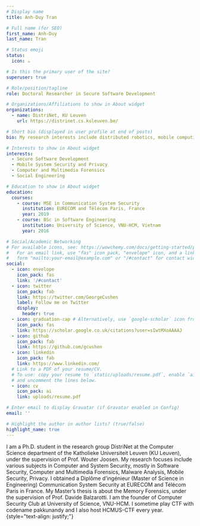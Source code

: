```yaml
---
# Display name
title: Anh-Duy Tran

# Full name (for SEO)
first_name: Anh-Duy
last_name: Tran

# Status emoji
status:
  icon: ☕️

# Is this the primary user of the site?
superuser: true

# Role/position/tagline
role: Doctoral Researcher in Secure Software Development

# Organizations/Affiliations to show in About widget
organizations:
  - name: DistriNet, KU Leuven
    url: https://distrinet.cs.kuleuven.be/

# Short bio (displayed in user profile at end of posts)
bio: My research interests include distributed robotics, mobile computing and programmable matter.

# Interests to show in About widget
interests:
  - Secure Software Development
  - Mobile System Security and Privacy
  - Computer and Multimedia Forensics
  - Social Engineering

# Education to show in About widget
education:
  courses:
    - course: MSE in Communication System Security
      institution: EURECOM and Télécom Paris, France
      year: 2019
    - course: BSc in Software Engineering
      institution: University of Science, VNU-HCM, Vietnam
      year: 2016

# Social/Academic Networking
# For available icons, see: https://wowchemy.com/docs/getting-started/page-builder/#icons
#   For an email link, use "fas" icon pack, "envelope" icon, and a link in the
#   form "mailto:your-email@example.com" or "/#contact" for contact widget.
social:
  - icon: envelope
    icon_pack: fas
    link: '/#contact'
  - icon: twitter
    icon_pack: fab
    link: https://twitter.com/GeorgeCushen
    label: Follow me on Twitter
    display:
      header: true
  - icon: graduation-cap # Alternatively, use `google-scholar` icon from `ai` icon pack
    icon_pack: fas
    link: https://scholar.google.co.uk/citations?user=sIwtMXoAAAAJ
  - icon: github
    icon_pack: fab
    link: https://github.com/gcushen
  - icon: linkedin
    icon_pack: fab
    link: https://www.linkedin.com/
  # Link to a PDF of your resume/CV.
  # To use: copy your resume to `static/uploads/resume.pdf`, enable `ai` icons in `params.yaml`,
  # and uncomment the lines below.
  - icon: cv
    icon_pack: ai
    link: uploads/resume.pdf

# Enter email to display Gravatar (if Gravatar enabled in Config)
email: ''

# Highlight the author in author lists? (true/false)
highlight_name: true
---
```


I am a Ph.D. student in the research group DistriNet at the Computer Science department of the Katholieke Universiteit Leuven (KU Leuven), under the supervision of Prof. Wouter Joosen. My research focuses include various subjects in Computer and System Security, mostly in Software Security, Computer and Multimedia Forensics, Malware Analysis, Mobile Security, Privacy. I obtained a Diplôme d’ingénieur (Master of Science in Engineering) Communication System Security at EURECOM and Télécom Paris in France. My Master’s thesis is about the Memory Forensics, under the supervision of Prof. Davide Balzarotti. I am the founder of Computer Security Club at University of Science, VNU-HCM. I sometime play CTF with codename pakkunandy and I also host HCMUS-CTF every year.
{style="text-align: justify;"}
